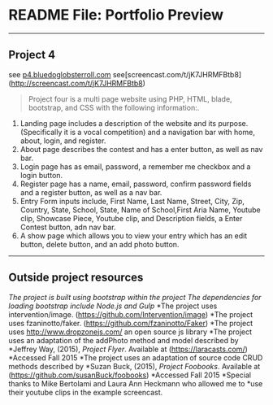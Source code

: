 # README File: Portfolio Preview

----
## Project 4
see [p4.bluedoglobsterroll.com](http://p4.bluedoglobsterroll.com/)
see[screencast.com/t/jK7JHRMFBtb8] (http://screencast.com/t/jK7JHRMFBtb8)

> Project four is a multi page website using PHP, HTML, blade, bootstrap, and CSS with the following information:.

1. Landing page includes a description of the website and its purpose.(Specifically it is a vocal competition) and a navigation bar with home, about, login, and register.
2. About page describes the contest and has a enter button, as well as nav bar.
3. Login page has as email, password, a remember me checkbox and a login button.
4. Register page has a name, email, password, confirm password fields and a register button, as well as a nav bar.
5. Entry Form inputs include, First Name, Last Name, Street, City, Zip, Country, State, School, State, Name of School,First Aria Name, Youtube clip, 
Showcase Piece, Youtube clip, and Description fields, a Enter Contest button, adn nav bar.
6. A show page which allows you to view your entry which has an edit button, delete button, and an add photo button.
  


----
## Outside project resources 
*The project is built using bootstrap within the project*
*The dependencies for loading bootstrap include Node.js and Gulp*
*The project uses intervention/image. (https://github.com/Intervention/image)
*The project uses fzaninotto/faker. (https://github.com/fzaninotto/Faker)
*The project uses http://www.dropzonejs.com/ an open source js library
*The project uses an adaptation of the addPhoto method and model described by
*Jeffrey Way, (2015), *Project Flyer*. Available at (https://laracasts.com/)
*Accessed Fall 2015
*The project uses an adaptation of source code CRUD methods described by
*Suzan Buck, (2015), *Project Foobooks*. Available at (https://github.com/susanBuck/foobooks)
*Accessed Fall 2015
*Special thanks to Mike Bertolami and Laura Ann Heckmann who allowed me to 
*use their youtube clips in the example screencast.
